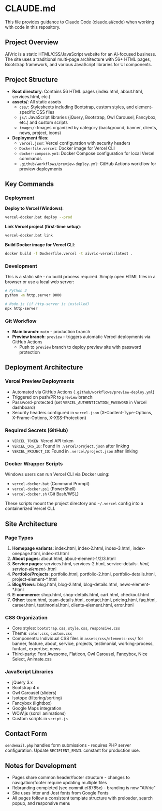 # CLAUDE.md

This file provides guidance to Claude Code (claude.ai/code) when working with code in this repository.

## Project Overview

AIVric is a static HTML/CSS/JavaScript website for an AI-focused business. The site uses a traditional multi-page architecture with 56+ HTML pages, Bootstrap framework, and various JavaScript libraries for UI components.

## Project Structure

- **Root directory**: Contains 56 HTML pages (index.html, about.html, services.html, etc.)
- **assets/**: All static assets
  - `css/`: Stylesheets including Bootstrap, custom styles, and element-specific CSS files
  - `js/`: JavaScript libraries (jQuery, Bootstrap, Owl Carousel, Fancybox, etc.) and custom scripts
  - `images/`: Images organized by category (background, banner, clients, news, project, icons)
- **Deployment files**:
  - `vercel.json`: Vercel configuration with security headers
  - `Dockerfile.vercel`: Docker image for Vercel CLI
  - `docker-compose.yml`: Docker Compose configuration for local Vercel commands
  - `.github/workflows/preview-deploy.yml`: GitHub Actions workflow for preview deployments

## Key Commands

### Deployment

**Deploy to Vercel (Windows)**:
```bash
vercel-docker.bat deploy --prod
```

**Link Vercel project (first-time setup)**:
```bash
vercel-docker.bat link
```

**Build Docker image for Vercel CLI**:
```bash
docker build -f Dockerfile.vercel -t aivric-vercel:latest .
```

### Development

This is a static site - no build process required. Simply open HTML files in a browser or use a local web server:

```bash
# Python 3
python -m http.server 8000

# Node.js (if http-server is installed)
npx http-server
```

### Git Workflow

- **Main branch**: `main` - production branch
- **Preview branch**: `preview` - triggers automatic Vercel deployments via GitHub Actions
  - Push to `preview` branch to deploy preview site with password protection

## Deployment Architecture

### Vercel Preview Deployments

- Automated via GitHub Actions (`.github/workflows/preview-deploy.yml`)
- Triggered on push/PR to `preview` branch
- Password-protected (set `VERCEL_AUTHENTICATION_PASSWORD` in Vercel dashboard)
- Security headers configured in `vercel.json` (X-Content-Type-Options, X-Frame-Options, X-XSS-Protection)

### Required Secrets (GitHub)

- `VERCEL_TOKEN`: Vercel API token
- `VERCEL_ORG_ID`: Found in `.vercel/project.json` after linking
- `VERCEL_PROJECT_ID`: Found in `.vercel/project.json` after linking

### Docker Wrapper Scripts

Windows users can run Vercel CLI via Docker using:
- `vercel-docker.bat` (Command Prompt)
- `vercel-docker.ps1` (PowerShell)
- `vercel-docker.sh` (Git Bash/WSL)

These scripts mount the project directory and `~/.vercel` config into a containerized Vercel CLI.

## Site Architecture

### Page Types

1. **Homepage variants**: index.html, index-2.html, index-3.html, index-onepage.html, index-rtl.html
2. **About pages**: about.html, about-element-1/2/3.html
3. **Service pages**: services.html, services-2.html, service-details-*.html, service-element-*.html
4. **Portfolio/Projects**: portfolio.html, portfolio-2.html, portfolio-details.html, project-element-*.html
5. **Blog/News**: blog.html, blog-2.html, blog-details.html, news-element-*.html
6. **E-commerce**: shop.html, shop-details.html, cart.html, checkout.html
7. **Other**: team.html, team-details.html, contact.html, pricing.html, faq.html, career.html, testimonial.html, clients-element.html, error.html

### CSS Organization

- Core styles: `bootstrap.css`, `style.css`, `responsive.css`
- Theme: `color.css`, `custom.css`
- Components: Individual CSS files in `assets/css/elements-css/` for banner, feature, about, service, projects, testimonial, working-process, funfact, expertise, news
- Third-party: Font Awesome, Flaticon, Owl Carousel, Fancybox, Nice Select, Animate.css

### JavaScript Libraries

- jQuery 3.x
- Bootstrap 4.x
- Owl Carousel (sliders)
- Isotope (filtering/sorting)
- Fancybox (lightbox)
- Google Maps integration
- WOW.js (scroll animations)
- Custom scripts in `script.js`

## Contact Form

`sendemail.php` handles form submissions - requires PHP server configuration. Update `RECIPIENT_EMAIL` constant for production use.

## Notes for Development

- Pages share common header/footer structure - changes to navigation/footer require updating multiple files
- Rebranding completed (see commit ef8785e) - branding is now "AIVric"
- Site uses Inter and Jost fonts from Google Fonts
- All pages follow a consistent template structure with preloader, search popup, and responsive menu